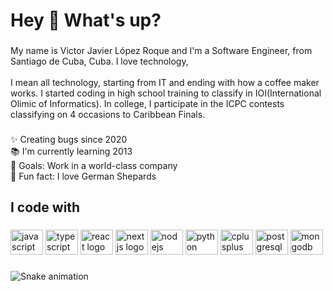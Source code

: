 <h1 align="left">Hey 👋 What's up?</h1>

###

<p align="left">My name is Victor Javier López Roque and I'm a Software Engineer, from Santiago de Cuba, Cuba.  I love technology, <br><br>I mean all technology, starting from IT and ending with how a coffee maker works. I started coding in high school training to classify in IOI(International Olimic of Informatics). In college, I participate in the ICPC contests classifying on 4 occasions to Caribbean Finals.</p>

###

<p align="left">✨ Creating bugs since 2020<br>📚 I'm currently learning 2013<br>🎯 Goals: Work in a world-class company<br>🎲 Fun fact:  I love German Shepards</p>

###

<h2 align="left">I code with</h2>

###

<div align="left">
  <img src="https://cdn.jsdelivr.net/gh/devicons/devicon/icons/javascript/javascript-original.svg" height="40" width="52" alt="javascript logo"  />
  <img src="https://cdn.jsdelivr.net/gh/devicons/devicon/icons/typescript/typescript-original.svg" height="40" width="52" alt="typescript logo"  />
  <img src="https://cdn.jsdelivr.net/gh/devicons/devicon/icons/react/react-original.svg" height="40" width="52" alt="react logo"  />
  <img src="https://cdn.jsdelivr.net/gh/devicons/devicon/icons/nextjs/nextjs-original.svg" height="40" width="52" alt="nextjs logo"  />
  <img src="https://cdn.jsdelivr.net/gh/devicons/devicon/icons/nodejs/nodejs-original.svg" height="40" width="52" alt="nodejs logo"  />
  <img src="https://cdn.jsdelivr.net/gh/devicons/devicon/icons/python/python-original.svg" height="40" width="52" alt="python logo"  />
  <img src="https://cdn.jsdelivr.net/gh/devicons/devicon/icons/cplusplus/cplusplus-original.svg" height="40" width="52" alt="cplusplus logo"  />
  <img src="https://cdn.jsdelivr.net/gh/devicons/devicon/icons/postgresql/postgresql-original.svg" height="40" width="52" alt="postgresql logo"  />
  <img src="https://cdn.jsdelivr.net/gh/devicons/devicon/icons/mongodb/mongodb-original.svg" height="40" width="52" alt="mongodb logo"  />
</div>

###

<img src="https://raw.githubusercontent.com/victor1ja/victor1ja/blob/output/snake.svg" alt="Snake animation" />

###
